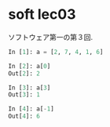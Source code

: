 # soft lec03
ソフトウェア第一の第３回.  

```python
In [1]: a = [2, 7, 4, 1, 6]

In [2]: a[0]
Out[2]: 2

In [3]: a[3]
Out[3]: 1

In [4]: a[-1]
Out[4]: 6

```
